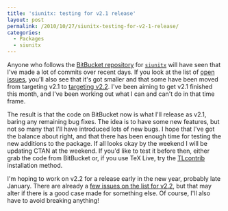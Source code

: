 ```yaml
---
title: 'siunitx: testing for v2.1 release'
layout: post
permalink: /2010/10/27/siunitx-testing-for-v2-1-release/
categories:
  - Packages
  - siunitx
---
```

Anyone who follows the [BitBucket repository](https://github.com/josephwright/siunitx/) for [`siunitx`](https://ctan.org/pkg/siunitx) will have seen that I've made a lot of commits over recent days. If you look at the list of [open issues](https://github.com/josephwright/siunitx/issues?status=new&amp;status=open), you'll also see that it's got smaller and that some have been moved from targeting v2.1 to [targeting v2.2](https://github.com/josephwright/siunitx/issues?status=new&amp;status=open&amp;milestone=v2.2). I've been aiming to get v2.1 finished this month, and I've been working out what I can and can't do in that time frame.

The result is that the code on BitBucket now is what I'll release as v2.1, baring any remaining bug fixes. The idea is to have some new features, but not so many that I'll have introduced lots of new bugs. I hope that I've got the balance about right, and that there has been enough time for testing the new additions to the package. If all looks okay by the weekend I will be updating CTAN at the weekend. If you'd like to test it before then, either grab the code from BitBucket or, if you use TeX Live, try the [TLcontrib](http://tlcontrib.metatex.org/) installation method.

I'm hoping to work on v2.2 for a release early in the new year, probably late January. There are already a [few issues on the list for v2.2](https://github.com/josephwright/siunitx/issues?status=new&amp;status=open&amp;milestone=v2.2), but that may alter if there is a good case made for something else. Of course, I'll also have to avoid breaking anything!
